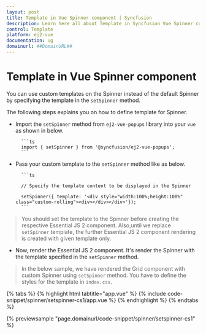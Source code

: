```yaml
---
layout: post
title: Template in Vue Spinner component | Syncfusion
description: Learn here all about Template in Syncfusion Vue Spinner component of Syncfusion Essential JS 2 and more.
control: Template 
platform: ej2-vue
documentation: ug
domainurl: ##DomainURL##
---
```


# Template in Vue Spinner component

You can use custom templates on the Spinner instead of the default Spinner by specifying the template in the `setSpinner` method.

The following steps explains you on how to define template for Spinner.

* Import the `setSpinner` method from `ej2-vue-popups` library into your `vue` as shown in below.

        ```ts
        import { setSpinner } from '@syncfusion/ej2-vue-popups';
        ```

* Pass your custom template to the `setSpinner` method like as below.

        ```ts

        // Specify the template content to be displayed in the Spinner

        setSpinner({ template: '<div style="width:100%;height:100%" class="custom-rolling"><div></div></div>'});
        ```

> You should set the template to the Spinner before creating the respective Essential JS 2 component.
> Also,until we replace `setSpinner` template, the further Essential JS 2 component rendering is created
> with given template only.

* Now, render the Essential JS 2 component. It's render the Spinner with the template specified in the `setSpinner` method.

> In the below sample, we have rendered the Grid component with custom Spinner using `setSpinner` method.
> You have to define the styles for the template in `index.css`.

{% tabs %}
{% highlight html tabtitle="app.vue" %}
{% include code-snippet/spinner/setspinner-cs1/app.vue %}
{% endhighlight %}
{% endtabs %}
        
{% previewsample "page.domainurl/code-snippet/spinner/setspinner-cs1" %}